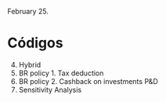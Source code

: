 February 25.

# Códigos
4. Hybrid
2. BR policy 1. Tax deduction
3. BR policy 2. Cashback on investments P&D
6. Sensitivity Analysis


